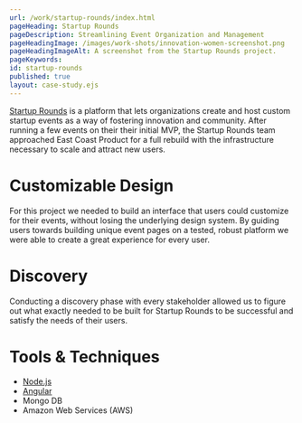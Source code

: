 ```yaml
---
url: /work/startup-rounds/index.html
pageHeading: Startup Rounds
pageDescription: Streamlining Event Organization and Management
pageHeadingImage: /images/work-shots/innovation-women-screenshot.png
pageHeadingImageAlt: A screenshot from the Startup Rounds project.
pageKeywords:
id: startup-rounds
published: true
layout: case-study.ejs
---
```


<p class="paragraph--major"><a href="https://www.startuprounds.com/">Startup Rounds</a> is a platform that lets organizations create and host custom startup events as a way of fostering innovation and community. After running a few events on their their initial MVP, the Startup Rounds team approached East Coast Product for a full rebuild with the infrastructure necessary to scale and attract new users.</p>

<h1 class="text-heading-one">Customizable Design</h1>

<p>For this project we needed to build an interface that users could customize for their events, without losing the underlying design system. By guiding users towards building unique event pages on a tested, robust platform we were able to create a great experience for every user.</p>

<h1 class="text-heading-one">Discovery</h1>

<p>Conducting a discovery phase with every stakeholder allowed us to figure out what exactly needed to be built for Startup Rounds to be successful and satisfy the needs of their users.</p>

<h1 class="text-heading-one">Tools &amp; Techniques</h1>

<ul>
  <li><a href="/technologies/node">Node.js</a></li>
  <li><a href="/technologies/angular">Angular</a></li>
  <li>Mongo DB</li>
  <li>Amazon Web Services (AWS)</li>
</ul>